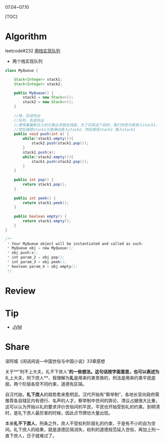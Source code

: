 07.04~07.10

[TOC]

# Algorithm

leetcode#232 [用栈实现队列](https://leetcode.cn/problems/implement-queue-using-stacks/)

- 两个栈实现队列

```java
class MyQueue {

    Stack<Integer> stack1;
    Stack<Integer> stack2;

    public MyQueue() {
        stack1 = new Stack<>();
        stack2 = new Stack<>();
    }
    
    //栈，后进先出
    //队列，先进先出
    //意味着最新压入的元素必须放在栈底，为了实现这个目的，我们先把元素放入stack1，
    //然后再把stack1元素弹出放入stack2。然后再将stack2 弹入stack1
    public void push(int x) {
        while(!stack1.empty()){
            stack2.push(stack1.pop());
        }
        stack1.push(x);
        while(!stack2.empty()){
            stack1.push(stack2.pop());
        }
    }
    
    public int pop() {
        return stack1.pop();
    }
    
    public int peek() {
        return stack1.peek();
    }
    
    public boolean empty() {
        return stack1.empty();
    }
}

/**
 * Your MyQueue object will be instantiated and called as such:
 * MyQueue obj = new MyQueue();
 * obj.push(x);
 * int param_2 = obj.pop();
 * int param_3 = obj.peek();
 * boolean param_4 = obj.empty();
 */
```



# Review


# Tip
- [JVM](./Tip/jvm.md)

# Share

读阿城《闲话闲说—中国世俗与中国小说》33章感想

关于**”刑不上大夫，礼不下庶人“**的一些想法。这句话按字面意思，也可以表述为**礼上大夫，刑下庶人**，我理解为**礼**是用来约束贵族的，刑法是用来约束平民底层。两个阶层各受不同约束，道德有区隔。

自汉代始，**礼下庶人**的趋势愈来愈明显。汉代开始有”察举制“，各地长官向政府需推荐各自辖区内有德行、名声的人才。察举制中世间的舆论、清议占据很大比重，这可以认为开始以礼的要求评价世俗间的平民，平民也开始受到礼的约束。到明清时，是礼下庶人最厉害的时候，因此贞节牌坊大量出现。

本来**礼不下庶人**，刑条之外，庶人不受权利阶层礼的约束，于是有不小的自为空间。礼下庶人的结果，就是道德区隔消失，权利的道德规范延入世俗，再加上刑一直下庶人，日子就难过了。



